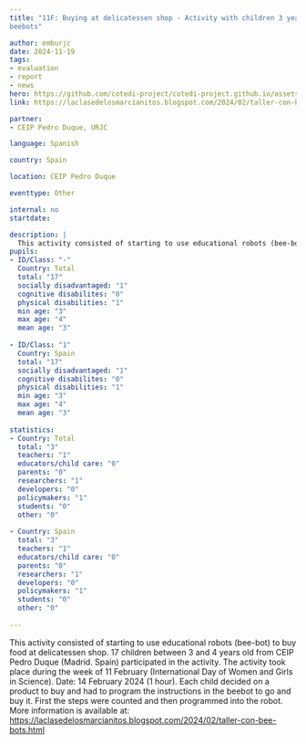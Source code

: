 ```yaml
---
title: "11F: Buying at delicatessen shop - Activity with children 3 years old and
beebots"

author: emburjc
date: 2024-11-19
tags: 
- evaluation
- report
- news
hero: https://github.com/cotedi-project/cotedi-project.github.io/assets/85990345/1f108e6a-2ca1-4fef-ac67-3a190ffa2645
link: https://laclasedelosmarcianitos.blogspot.com/2024/02/taller-con-bee-bots.html

partner: 
- CEIP Pedro Duque, URJC

language: Spanish

country: Spain

location: CEIP Pedro Duque

eventtype: Other

internal: no
startdate: 

description: |
  This activity consisted of starting to use educational robots (bee-bot) to buy food at delicatessen shop.
pupils: 
- ID/Class: "-"
  Country: Total
  total: "17"
  socially disadvantaged: "1"
  cognitive disabilites: "0"
  physical disabilities: "1"
  min age: "3"
  max age: "4"
  mean age: "3"
  
- ID/Class: "1"
  Country: Spain
  total: "17"
  socially disadvantaged: "1"
  cognitive disabilites: "0"
  physical disabilities: "1"
  min age: "3"
  max age: "4"
  mean age: "3"
  
statistics: 
- Country: Total
  total: "3"
  teachers: "1"
  educators/child care: "0"
  parents: "0"
  researchers: "1"
  developers: "0"
  policymakers: "1"
  students: "0"
  other: "0"
  
- Country: Spain
  total: "3"
  teachers: "1"
  educators/child care: "0"
  parents: "0"
  researchers: "1"
  developers: "0"
  policymakers: "1"
  students: "0"
  other: "0"
  
---
```


This activity consisted of starting to use educational robots (bee-bot) to buy food at delicatessen shop. 17 children between 3 and 4 years old from CEIP Pedro Duque (Madrid. Spain) participated in the activity. The activity took place during the week of 11 February (International Day of Women and Girls in Science). Date: 14 February 2024 (1 hour).
Each child decided on a product to buy and had to program the instructions in the beebot to go and buy it. First the steps were counted and then programmed into the robot.
More information is available at: https://laclasedelosmarcianitos.blogspot.com/2024/02/taller-con-bee-bots.html
